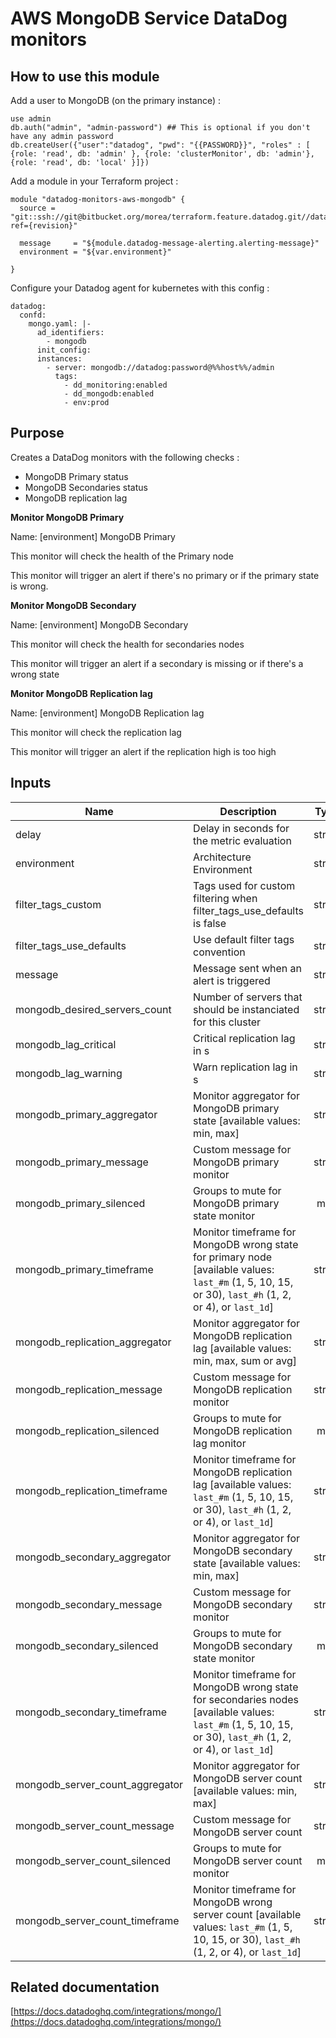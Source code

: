 AWS MongoDB Service DataDog monitors
==========================================



How to use this module
----------------------

Add a user to MongoDB (on the primary instance) :

```
use admin
db.auth("admin", "admin-password") ## This is optional if you don't have any admin password
db.createUser({"user":"datadog", "pwd": "{{PASSWORD}}", "roles" : [ {role: 'read', db: 'admin' }, {role: 'clusterMonitor', db: 'admin'}, {role: 'read', db: 'local' }]})
```

Add a module in your Terraform project :

```
module "datadog-monitors-aws-mongodb" {
  source = "git::ssh://git@bitbucket.org/morea/terraform.feature.datadog.git//databases/mongodb?ref={revision}"

  message     = "${module.datadog-message-alerting.alerting-message}"
  environment = "${var.environment}"

}
```

Configure your Datadog agent for kubernetes with this config :

```
datadog:
  confd:
    mongo.yaml: |-
      ad_identifiers:
        - mongodb
      init_config:
      instances:
        - server: mongodb://datadog:password@%%host%%/admin
          tags:
            - dd_monitoring:enabled
            - dd_mongodb:enabled
            - env:prod
```


Purpose
-------

Creates a DataDog monitors with the following checks : 
* MongoDB Primary status
* MongoDB Secondaries status
* MongoDB replication lag

**Monitor MongoDB Primary**

Name: [environment] MongoDB Primary

This monitor will check the health of the Primary node

This monitor will trigger an alert if there's no primary or if the primary state is wrong.


**Monitor MongoDB Secondary**

Name: [environment] MongoDB Secondary

This monitor will check the health for secondaries nodes

This monitor will trigger an alert if a secondary is missing or if there's a wrong state


**Monitor MongoDB Replication lag**

Name: [environment] MongoDB Replication lag

This monitor will check the replication lag

This monitor will trigger an alert if the replication high is too high


Inputs
------

| Name | Description | Type | Default | Required |
|------|-------------|:----:|:-----:|:-----:|
| delay | Delay in seconds for the metric evaluation | string | `15` | no |
| environment | Architecture Environment | string | - | yes |
| filter_tags_custom | Tags used for custom filtering when filter_tags_use_defaults is false | string | `*` | no |
| filter_tags_use_defaults | Use default filter tags convention | string | `true` | no |
| message | Message sent when an alert is triggered | string | - | yes |
| mongodb_desired_servers_count | Number of servers that should be instanciated for this cluster | string | `3` | no |
| mongodb_lag_critical | Critical replication lag in s | string | `5` | no |
| mongodb_lag_warning | Warn replication lag in s | string | `2` | no |
| mongodb_primary_aggregator | Monitor aggregator for MongoDB primary state [available values: min, max] | string | `max` | no |
| mongodb_primary_message | Custom message for MongoDB primary monitor | string | `` | no |
| mongodb_primary_silenced | Groups to mute for MongoDB primary state monitor | map | `<map>` | no |
| mongodb_primary_timeframe | Monitor timeframe for MongoDB wrong state for primary node [available values: `last_#m` (1, 5, 10, 15, or 30), `last_#h` (1, 2, or 4), or `last_1d`] | string | `last_1m` | no |
| mongodb_replication_aggregator | Monitor aggregator for MongoDB replication lag [available values: min, max, sum or avg] | string | `avg` | no |
| mongodb_replication_message | Custom message for MongoDB replication monitor | string | `` | no |
| mongodb_replication_silenced | Groups to mute for MongoDB replication lag monitor | map | `<map>` | no |
| mongodb_replication_timeframe | Monitor timeframe for MongoDB replication lag  [available values: `last_#m` (1, 5, 10, 15, or 30), `last_#h` (1, 2, or 4), or `last_1d`] | string | `last_1m` | no |
| mongodb_secondary_aggregator | Monitor aggregator for MongoDB secondary state [available values: min, max] | string | `max` | no |
| mongodb_secondary_message | Custom message for MongoDB secondary monitor | string | `` | no |
| mongodb_secondary_silenced | Groups to mute for MongoDB secondary state monitor | map | `<map>` | no |
| mongodb_secondary_timeframe | Monitor timeframe for MongoDB wrong state for secondaries nodes [available values: `last_#m` (1, 5, 10, 15, or 30), `last_#h` (1, 2, or 4), or `last_1d`] | string | `last_5m` | no |
| mongodb_server_count_aggregator | Monitor aggregator for MongoDB server count [available values: min, max] | string | `min` | no |
| mongodb_server_count_message | Custom message for MongoDB server count | string | `` | no |
| mongodb_server_count_silenced | Groups to mute for MongoDB server count monitor | map | `<map>` | no |
| mongodb_server_count_timeframe | Monitor timeframe for MongoDB wrong server count [available values: `last_#m` (1, 5, 10, 15, or 30), `last_#h` (1, 2, or 4), or `last_1d`] | string | `last_15m` | no |


Related documentation 
---------------------

[https://docs.datadoghq.com/integrations/mongo/](https://docs.datadoghq.com/integrations/mongo/)


